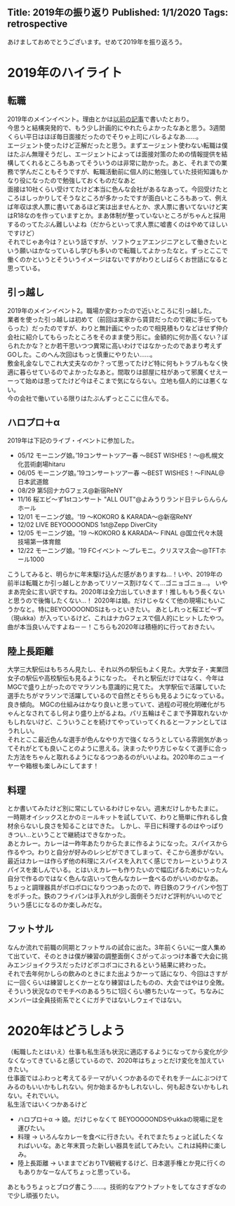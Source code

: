 Title: 2019年の振り返り
Published: 1/1/2020
Tags: retrospective
---
あけましておめでとうございます。せめて2019年を振り返ろう。

# 2019年のハイライト
## 転職
2019年のメインイベント。理由とかは[以前の記事](https://ojikeii.net/posts/2019-03-24-235451)で書いたとおり。<br>
今思うと結構突発的で、もう少し計画的にやれたらよかったなあと思う。3週間くらい平日はほぼ毎日面接だったのでそりゃ上司にバレるよなあ……。<br>
エージェント使ったけど正解だったと思う。まずエージェント使わない転職は僕はたぶん無理そうだし、エージェントによっては面接対策のための情報提供を結構してくれるところもあってそういうのは非常に助かった。あと、それまでの業務で学んだこともそうですが、転職活動前に個人的に勉強していた技術知識もかなり役になったので勉強しておくものだなあと<br>
面接は10社くらい受けてたけど本当に色んな会社があるなあって。今回受けたところはしっかりしてそうなところが多かったですが面白いところもあって、例えば年収は求人票に書いてあるほど実は出ませんとか、求人票に書いてないけど実はR18なのを作っていますとか。まあ体制が整っていないところがちゃんと採用するのってたぶん難しいよね（だからといって求人票に嘘書くのはやめてほしいですけど）<br>
それでじゃあ今は？という話ですが、ソフトウェアエンジニアとして働きたいという願いはかなっているし学びも多いので転職してよかったなと。ずっとここで働くのかというとそういうイメージはないですがわりとしばらくお世話になると思っている。

## 引っ越し
2019年のメインイベント2。職場か変わったので近いところに引っ越した。<br>
業者を使った引っ越しは初めて（前回は実家から賃貸だったので親に手伝ってもらった）だったのですが、わりと無計画にやったので相見積もりなどはせず仲介会社に紹介してもらったところをそのまま使う形に。金額的に何か高くない？ぼられたかな？とか若干思いつつ異常に高いわけではなかったのであまり考えずGOした。このへん次回はもっと慎重にやりたい……。<br>
敷金礼金なしでこれ大丈夫なのか？って思ってたけど特に何もトラブルもなく快適に暮らせているのでよかったなあと。間取りは部屋に柱があって邪魔くせえーーって始めは思ってたけど今はそこまで気にならない。立地も個人的には悪くない。<br>
今の会社で働いている限りはたぶんずっとここに住んでる。

## ハロプロ＋α
2019年は下記のライブ・イベントに参加した。
* 05/12 モーニング娘。’19コンサートツアー春 〜BEST WISHES！〜@札幌文化芸術劇場hitaru
* 06/05 モーニング娘。’19コンサートツアー春 〜BEST WISHES！〜FINAL@日本武道館
* 08/29 第5回ナカGフェス@新宿ReNY
* 11/16 桜エビ～ず1stコンサート "ALL OUT"@よみうりランド日テレらんらんホール
* 12/01 モーニング娘。'19 ～KOKORO & KARADA～@新宿ReNY
* 12/02 LIVE BEYOOOOONDS 1st@Zepp DiverCity
* 12/05 モーニング娘。'19 ～KOKORO & KARADA～ FINAL @国立代々木競技場第一体育館
* 12/22 モーニング娘。'19 FCイベント ～プレモニ。クリスマス会～@TFTホール1000

こうしてみると、明らかに年末駆け込んだ感がありますね…！いや、2019年の前半は転職とか引っ越しとかあってリソース割けなくて…ゴニョゴニョ…。
いやまあ完全に言い訳ですね。2020年は全力出していきます！推しももう長くないと思うので後悔したくない…！
2020年は娘。だけじゃなくて他の現場にもいこうかなと。特にBEYOOOOONDSはもっといきたい。
あとしれっと桜エビ～ず（現ukka）が入っているけど、これはナカGフェスで個人的にヒットしたやつ。曲が本当良いんですよね－－！こちらも2020年は積極的に行っておきたい。

## 陸上長距離
大学三大駅伝はもちろん見たし、それ以外の駅伝もよく見た。大学女子・実業団女子の駅伝や高校駅伝も見るようになった。
それと駅伝だけではなく、今年はMGCで盛り上がったのでマラソンも意識的に見てた。
大学駅伝で活躍していた選手たちがマラソンで活躍しているので自然とそちらも見るようになっている。良き傾向。
MGCの仕組みはかなり良いと思っていて、過程の可視化明確化がちゃんとなされてるし何より盛り上がるよね。パリ五輪はそこまで予算取れないかもしれないけど、こういうことを続けてやっていってくれると一ファンとしてはうれしい。<br>
それとここ最近色んな選手が色んなやり方で強くなろうとしている雰囲気があってそれがとても良いことのように思える。決まったやり方じゃなくて選手に合った方法をちゃんと取れるようになるつつあるのがいいよね。2020年のニューイヤーや箱根も楽しみにしてます！

## 料理
とか書いてみたけど別に常にしているわけじゃない。週末だけしかもたまに。<br>
一時期オイシックスとかのミールキットを試していて、わりと簡単に作れるし食材余らないし良さを知ることはできた。
しかし、平日に料理するのはやっぱりきつい…ということで継続はできなかった。<br>
あとカレー。カレーは一昨年あたりからたまに作るようになった。スパイスから作るやつ。わりと自分が好みのレシピができてしまって、そこから進歩がない。最近はカレーは作らず他の料理にスパイスを入れてく感じでカレーというよりスパイスを楽しんでいる。とはいえカレーも作りたいので幅広げるためにいったん自分で作るのではなく色んな店いって色んなカレー食べるのがいいのかなあ。<br>
ちょっと調理器具がボロボロになりつつあったので、昨日鉄のフライパンや包丁をポチった。鉄のフライパンは手入れが少し面倒そうだけど評判がいいのでどういう感じになるのか楽しみだな。

## フットサル
なんか流れで前職の同期とフットサルの試合に出た。3年前くらいに一度人集めて出ていて、そのときは僕が練習の調整面倒くさがってぶっつけ本番で大会に挑みエンジョイクラスだったけどボコボコにされるという結果に終わった。<br>
それで去年何かしらの飲みのときにまた出ようかーって話になり、今回はさすがに一回くらいは練習しとくかーとなり練習はしたものの、大会ではやはり全敗。<br>
そういう状況なのでモチベのあるうちに1回くらい勝ちたいなーって。ちなみにメンバーは全員技術系でとくにガチではないしウェイではない。


# 2020年はどうしよう
（転職したとはいえ）仕事も私生活も状況に適応するようになってから変化が少なくなってきていると感じているので、2020年はちょっとだけ変化を加えていきたい。<br>
仕事面ではふわっと考えてるテーマがいくつかあるのでそれをチームにぶつけてみるのもいいかもしれない。何か始まるかもしれないし、何も起きないかもしれない。それでいい。<br>
私生活ではいくつかあるけど
* ハロプロ＋α -> 娘。だけじゃなくて BEYOOOOONDSやukkaの現場に足を運びたい。
* 料理 -> いろんなカレーを食べに行きたい。それでまたちょっと試したくなればいいな。あと年末買った新しい器具を試してみたい。これは純粋に楽しみ。
* 陸上長距離 -> いままでどおりTV観戦するけど、日本選手権とか見に行くのもありかなーなんてちょっと思っている。

あともうちょっとブログ書こう……。技術的なアウトプットをしてなさすぎなので少し頑張りたい。
